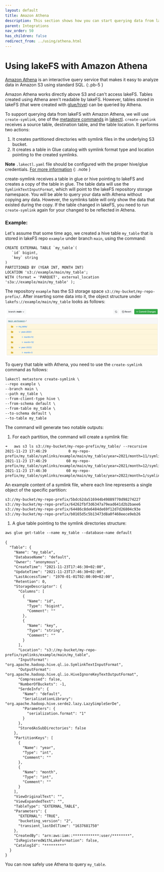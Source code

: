 ```yaml
---
layout: default
title: Amazon Athena
description: This section shows how you can start querying data from lakeFS using Amazon Athena.
parent: Integrations
nav_order: 50
has_children: false
redirect_from: ../using/athena.html
---
```


# Using lakeFS with Amazon Athena
[Amazon Athena](https://aws.amazon.com/athena/) is an interactive query service that makes it easy to analyze data in Amazon S3 using standard SQL.
{:.pb-5 }

Amazon Athena works directly above S3 and can't access lakeFS. Tables created using Athena aren't readable by lakeFS.
However, tables stored in lakeFS (that were created with [glue/hive](glue_hive_metastore.md)) can be queried by Athena.

To support querying data from lakeFS with Amazon Athena, we will use `create-symlink`, one of the [metastore commands](glue_hive_metastore.md) in [lakectl](../reference/commands.md).
`create-symlink` receives a source table, destination table, and the table location. It performs two actions:
1. It creates partitioned directories with symlink files in the underlying S3 bucket.
1. It creates a table in Glue catalog with symlink format type and location pointing to the created symlinks.

**Note**
`.lakectl.yaml` file should be configured with the proper hive/glue credentials. [For more information](glue_hive_metastore.md#configurations) 
{: .note }

create-symlink receives a table in glue or hive pointing to lakeFS and creates a copy of the table in glue.
The table data will use the `SymlinkTextInputFormat`, which will point to the lakeFS repository storage namespace. You will be able to query your data with Athena without copying any data. However, the symlinks table will only show the data that existed during 
the copy. If the table changed in lakeFS, you need to run `create-symlink` again for your changed to be reflected in Athena.

### Example:

Let's assume that some time ago, we created a hive table `my_table` that is stored in lakeFS repo `example` under branch `main`, using the command:
```shell
CREATE EXTERNAL TABLE `my_table`(
   `id` bigint, 
   `key` string 
)
PARTITIONED BY (YEAR INT, MONTH INT)
LOCATION 's3://example/main/my_table';
WITH (format = 'PARQUET', external_location 's3a://example/main/my_table' );
```

The repository `example` has the S3 storage space `s3://my-bucket/my-repo-prefix/`. 
After inserting some data into it, the object structure under `lakefs://example/main/my_table` looks as follows:

![lakefs_table.png](../assets/img/lakefs_table.png)

To query that table with Athena, you need to use the `create-symlink` command as follows:

```shell
lakectl metastore create-symlink \
--repo example \
--branch main \
--path my_table \
--from-client-type hive \
--from-schema default \
--from-table my_table \
--to-schema default \ 
--to-table my_table  
```

The command will generate two notable outputs:

1. For each partition, the command will create a symlink file:

```shell
➜   aws s3 ls s3://my-bucket/my-repo-prefix/my_table/ --recursive
2021-11-23 17:46:29          0 my-repo-prefix/my_table/symlinks/example/main/my_table/year=2021/month=11/symlink.txt
2021-11-23 17:46:29         60 my-repo-prefix/my_table/symlinks/example/main/my_table/year=2021/month=12/symlink.txt
2021-11-23 17:46:30         60 my-repo-prefix/my_table/symlinks/example/main/my_table/year=2022/month=1/symlink.txt
```

An example content of a symlink file, where each line represents a single object of the specific partition:
```text
s3://my-bucket/my-repo-prefix/5bdc62da516944b49889770d98274227
s3://my-bucket/my-repo-prefix/64262fbf3d6347a79ead641d2b2baee6
s3://my-bucket/my-repo-prefix/64486c8de6484de69f12d7d26804c93e
s3://my-bucket/my-repo-prefix/b0165d5c5b13473d8a0f460eece9eb26
```

1. A glue table pointing to the symlink directories structure:

```shell
aws glue get-table --name my_table --database-name default

{
  "Table": {
    "Name": "my_table",
    "DatabaseName": "default",
    "Owner": "anonymous",
    "CreateTime": "2021-11-23T17:46:30+02:00",
    "UpdateTime": "2021-11-23T17:46:30+02:00",
    "LastAccessTime": "1970-01-01T02:00:00+02:00",
    "Retention": 0,
    "StorageDescriptor": {
      "Columns": [
        {
          "Name": "id",
          "Type": "bigint",
          "Comment": ""
        },
        {
          "Name": "key",
          "Type": "string",
          "Comment": ""
        }
      ],
      "Location": "s3://my-bucket/my-repo-prefix/symlinks/example/main/my_table",
      "InputFormat": "org.apache.hadoop.hive.ql.io.SymlinkTextInputFormat",
      "OutputFormat": "org.apache.hadoop.hive.ql.io.HiveIgnoreKeyTextOutputFormat",
      "Compressed": false,
      "NumberOfBuckets": -1,
      "SerdeInfo": {
        "Name": "default",
        "SerializationLibrary": "org.apache.hadoop.hive.serde2.lazy.LazySimpleSerDe",
        "Parameters": {
          "serialization.format": "1"
        }
      },
      "StoredAsSubDirectories": false
    },
    "PartitionKeys": [
      {
        "Name": "year",
        "Type": "int",
        "Comment": ""
      },
      {
        "Name": "month",
        "Type": "int",
        "Comment": ""
      }
    ],
    "ViewOriginalText": "",
    "ViewExpandedText": "",
    "TableType": "EXTERNAL_TABLE",
    "Parameters": {
      "EXTERNAL": "TRUE",
      "bucketing_version": "2",
      "transient_lastDdlTime": "1637681750"
    },
    "CreatedBy": "arn:aws:iam::************:user/********",
    "IsRegisteredWithLakeFormation": false,
    "CatalogId": "*********"
  }
}
```

You can now safely use Athena to query `my_table`.
